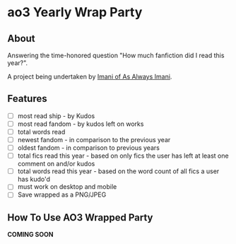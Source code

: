 # ao3 Yearly Wrap Party

## About

Answering the time-honored question "How much fanfiction did I read this year?".

A project being undertaken by [Imani of As Always Imani](https://asalwaysimani.com/).

## Features

- [ ] most read ship - by Kudos
- [ ] most read fandom - by kudos left on works
- [ ] total words read
- [ ] newest fandom - in comparison to the previous year
- [ ] oldest fandom - in comparison to previous years
- [ ] total fics read this year - based on only fics the user has left at least one comment on and/or kudos
- [ ] total words read this year - based on the word count of all fics a user has kudo'd
- [ ] must work on desktop and mobile
- [ ] Save wrapped as a PNG/JPEG

## How To Use AO3 Wrapped Party

**COMING SOON**
